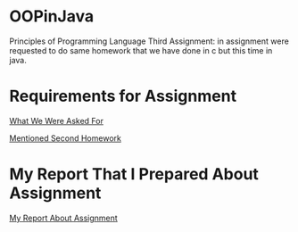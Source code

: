 # OOPinJava
Principles of Programming Language Third Assignment: in assignment were requested to do same homework that we have done in c but this time in java. 

# Requirements for Assignment
[What We Were Asked For](RequestedRequirements.pdf)

[Mentioned Second Homework](MentionedSecondHomework.pdf)

# My Report That I Prepared About Assignment
[My Report About Assignment](Report.pdf)
